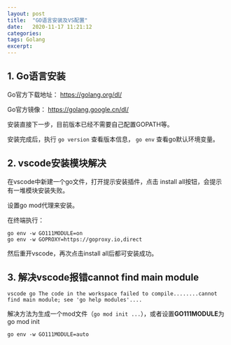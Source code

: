 ```yaml
---
layout: post
title:  "GO语言安装及VS配置"
date:   2020-11-17 11:21:12
categories: 
tags: Golang
excerpt: 
---
```


## 1. Go语言安装

Go官方下载地址： https://golang.org/dl/

Go官方镜像： https://golang.google.cn/dl/



安装直接下一步，目前版本已经不需要自己配置GOPATH等。

安装完成后，执行 `go version` 查看版本信息， `go env` 查看go默认环境变量。



## 2. vscode安装模块解决

在vscode中新建一个go文件，打开提示安装插件，点击 install all按钮，会提示有一堆模块安装失败。

设置go mod代理来安装。

在终端执行：

```
go env -w GO111MODULE=on
go env -w GOPROXY=https://goproxy.io,direct
```

然后重开vscode，再次点击install all后都可安装成功。

## 3. 解决vscode报错cannot find main module

```
vscode go The code in the workspace failed to compile........cannot find main module; see 'go help modules'....
```

解决方法为生成一个mod文件（`go mod init ...`），或者设置**GO111MODULE**为go mod init

```
go env -w GO111MODULE=auto
```

